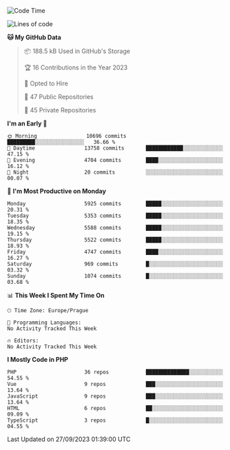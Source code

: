 <!--START_SECTION:waka-->
![Code Time](http://img.shields.io/badge/Code%20Time-1%2C583%20hrs%2058%20mins-blue)

![Lines of code](https://img.shields.io/badge/From%20Hello%20World%20I%27ve%20Written-9.5%20million%20lines%20of%20code-blue)

**🐱 My GitHub Data** 

> 📦 188.5 kB Used in GitHub's Storage 
 > 
> 🏆 16 Contributions in the Year 2023
 > 
> 💼 Opted to Hire
 > 
> 📜 47 Public Repositories 
 > 
> 🔑 45 Private Repositories 
 > 
**I'm an Early 🐤** 

```text
🌞 Morning                10696 commits       █████████░░░░░░░░░░░░░░░░   36.66 % 
🌆 Daytime                13758 commits       ████████████░░░░░░░░░░░░░   47.15 % 
🌃 Evening                4704 commits        ████░░░░░░░░░░░░░░░░░░░░░   16.12 % 
🌙 Night                  20 commits          ░░░░░░░░░░░░░░░░░░░░░░░░░   00.07 % 
```
📅 **I'm Most Productive on Monday** 

```text
Monday                   5925 commits        █████░░░░░░░░░░░░░░░░░░░░   20.31 % 
Tuesday                  5353 commits        █████░░░░░░░░░░░░░░░░░░░░   18.35 % 
Wednesday                5588 commits        █████░░░░░░░░░░░░░░░░░░░░   19.15 % 
Thursday                 5522 commits        █████░░░░░░░░░░░░░░░░░░░░   18.93 % 
Friday                   4747 commits        ████░░░░░░░░░░░░░░░░░░░░░   16.27 % 
Saturday                 969 commits         █░░░░░░░░░░░░░░░░░░░░░░░░   03.32 % 
Sunday                   1074 commits        █░░░░░░░░░░░░░░░░░░░░░░░░   03.68 % 
```


📊 **This Week I Spent My Time On** 

```text
🕑︎ Time Zone: Europe/Prague

💬 Programming Languages: 
No Activity Tracked This Week

🔥 Editors: 
No Activity Tracked This Week
```

**I Mostly Code in PHP** 

```text
PHP                      36 repos            ██████████████░░░░░░░░░░░   54.55 % 
Vue                      9 repos             ███░░░░░░░░░░░░░░░░░░░░░░   13.64 % 
JavaScript               9 repos             ███░░░░░░░░░░░░░░░░░░░░░░   13.64 % 
HTML                     6 repos             ██░░░░░░░░░░░░░░░░░░░░░░░   09.09 % 
TypeScript               3 repos             █░░░░░░░░░░░░░░░░░░░░░░░░   04.55 % 
```




 Last Updated on 27/09/2023 01:39:00 UTC
<!--END_SECTION:waka-->
<!--
**AlexKratky/AlexKratky** is a ✨ _special_ ✨ repository because its `README.md` (this file) appears on your GitHub profile.

Here are some ideas to get you started:

- 🔭 I’m currently working on ...
- 🌱 I’m currently learning ...
- 👯 I’m looking to collaborate on ...
- 🤔 I’m looking for help with ...
- 💬 Ask me about ...
- 📫 How to reach me: ...
- 😄 Pronouns: ...
- ⚡ Fun fact: ...
-->
